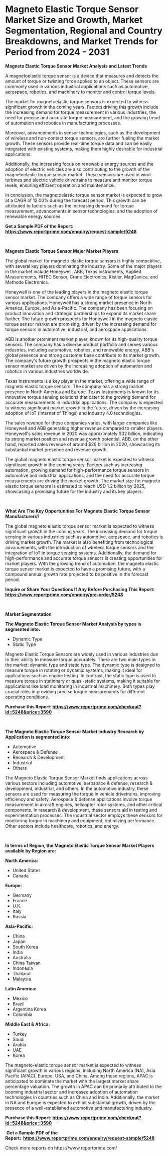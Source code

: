 <p><h1>Magneto Elastic Torque Sensor Market Size and Growth, Market Segmentation, Regional and Country Breakdowns, and Market Trends for Period from 2024 -  2031</h1></p><p><strong>Magneto Elastic Torque Sensor Market Analysis and Latest Trends</strong></p>
<p><p>A magnetoelastic torque sensor is a device that measures and detects the amount of torque or twisting force applied to an object. These sensors are commonly used in various industrial applications such as automotive, aerospace, robotics, and machinery to monitor and control torque levels.</p><p>The market for magnetoelastic torque sensors is expected to witness significant growth in the coming years. Factors driving this growth include the increasing demand for torque measurement in various industries, the need for precise and accurate torque measurement, and the growing trend of automation and robotics in manufacturing processes.</p><p>Moreover, advancements in sensor technologies, such as the development of wireless and non-contact torque sensors, are further fueling the market growth. These sensors provide real-time torque data and can be easily integrated with existing systems, making them highly desirable for industrial applications.</p><p>Additionally, the increasing focus on renewable energy sources and the adoption of electric vehicles are also contributing to the growth of the magnetoelastic torque sensor market. These sensors are used in wind turbines and electric vehicle drivetrains to measure and monitor torque levels, ensuring efficient operation and maintenance.</p><p>In conclusion, the magnetoelastic torque sensor market is expected to grow at a CAGR of 12.00% during the forecast period. This growth can be attributed to factors such as the increasing demand for torque measurement, advancements in sensor technologies, and the adoption of renewable energy sources.</p></p>
<p><strong>Get a Sample PDF of the Report:&nbsp; <a href="https://www.reportprime.com/enquiry/request-sample/5248">https://www.reportprime.com/enquiry/request-sample/5248</a></strong></p>
<p>&nbsp;</p>
<p><strong>Magneto Elastic Torque Sensor Major Market Players</strong></p>
<p><p>The global market for magneto elastic torque sensors is highly competitive, with several key players dominating the industry. Some of the major players in the market include Honeywell, ABB, Texas Instruments, Applied Measurements, HITEC Sensor, Crane Electronics, Kistler, MagCanica, and Methode Electronics.</p><p>Honeywell is one of the leading players in the magneto elastic torque sensor market. The company offers a wide range of torque sensors for various applications. Honeywell has a strong market presence in North America, Europe, and Asia-Pacific. The company has been focusing on product innovation and strategic partnerships to expand its market share further. The future growth prospects for Honeywell in the magneto elastic torque sensor market are promising, driven by the increasing demand for torque sensors in automotive, industrial, and aerospace applications. </p><p>ABB is another prominent market player, known for its high-quality torque sensors. The company has a diverse product portfolio and serves various industries, including automotive, robotics, and renewable energy. ABB's global presence and strong customer base contribute to its market growth. The company's future growth prospects in the magneto elastic torque sensor market are driven by the increasing adoption of automation and robotics in various industries worldwide.</p><p>Texas Instruments is a key player in the market, offering a wide range of magneto elastic torque sensors. The company has a strong market presence in North America and Europe. Texas Instruments is known for its innovative torque sensing solutions that cater to the growing demand for accurate measurements in industrial applications. The company is expected to witness significant market growth in the future, driven by the increasing adoption of IoT (Internet of Things) and Industry 4.0 technologies.</p><p>The sales revenue for these companies varies, with larger companies like Honeywell and ABB generating higher revenue compared to smaller players. Honeywell's sales revenue in 2020 was approximately $32 billion, indicating its strong market position and revenue growth potential. ABB, on the other hand, reported sales revenue of around $26 billion in 2020, showcasing its substantial market presence and revenue growth.</p><p>The global magneto elastic torque sensor market is expected to witness significant growth in the coming years. Factors such as increasing automation, growing demand for high-performance torque sensors in automotive and industrial applications, and the need for accurate torque measurements are driving the market growth. The market size for magneto elastic torque sensors is estimated to reach USD 1.2 billion by 2025, showcasing a promising future for the industry and its key players.</p></p>
<p>&nbsp;</p>
<p><strong>What Are The Key Opportunities For Magneto Elastic Torque Sensor Manufacturers?</strong></p>
<p><p>The global magneto elastic torque sensor market is expected to witness significant growth in the coming years. The increasing demand for torque sensing in various industries such as automotive, aerospace, and robotics is driving market growth. The market is also benefiting from technological advancements, with the introduction of wireless torque sensors and the integration of IoT in torque sensing systems. Additionally, the demand for high-performance and accurate torque sensors is creating opportunities for market players. With the growing trend of automation, the magneto elastic torque sensor market is expected to have a promising future, with a compound annual growth rate projected to be positive in the forecast period.</p></p>
<p><strong>Inquire or Share Your Questions If Any Before Purchasing This Report: <a href="https://www.reportprime.com/enquiry/pre-order/5248">https://www.reportprime.com/enquiry/pre-order/5248</a></strong></p>
<p>&nbsp;</p>
<p><strong>Market Segmentation</strong></p>
<p><strong>The Magneto Elastic Torque Sensor Market Analysis by types is segmented into:</strong></p>
<p><ul><li>Dynamic Type</li><li>Static Type</li></ul></p>
<p><p>Magneto Elastic Torque Sensors are widely used in various industries due to their ability to measure torque accurately. There are two main types in the market: dynamic type and static type. The dynamic type is designed to measure torque in rotating or dynamic systems, making it ideal for applications such as engine testing. In contrast, the static type is used to measure torque in stationary or quasi-static systems, making it suitable for applications like load monitoring in industrial machinery. Both types play crucial roles in providing precise torque measurements for different operating conditions.</p></p>
<p><strong>Purchase this Report:&nbsp;<a href="https://www.reportprime.com/checkout?id=5248&price=3590">https://www.reportprime.com/checkout?id=5248&price=3590</a></strong></p>
<p>&nbsp;</p>
<p><strong>The Magneto Elastic Torque Sensor Market Industry Research by Application is segmented into:</strong></p>
<p><ul><li>Automotive</li><li>Aerospace & Defense</li><li>Research & Development</li><li>Industrial</li><li>Others</li></ul></p>
<p><p>The Magneto Elastic Torque Sensor Market finds applications across various sectors including automotive, aerospace & defense, research & development, industrial, and others. In the automotive industry, these sensors are used for measuring the torque in vehicle drivetrains, improving efficiency and safety. Aerospace & defense applications involve torque measurement in aircraft engines, helicopter rotor systems, and other critical components. In research & development, these sensors aid in testing and experimentation processes. The industrial sector employs these sensors for monitoring torque in machinery and equipment, optimizing performance. Other sectors include healthcare, robotics, and energy.</p></p>
<p>&nbsp;</p>
<p><strong>In terms of Region, the Magneto Elastic Torque Sensor Market Players available by Region are:</strong></p>
<p>
    <p> <strong> North America: </strong>
        <ul>
            <li>United States</li>
            <li>Canada</li>
        </ul>
        </p> 
    <p> <strong> Europe: </strong>
        <ul>
            <li>Germany</li>
            <li>France</li>
            <li>U.K.</li>
            <li>Italy</li>
            <li>Russia</li>
        </ul>
        </p> 
    <p> <strong> Asia-Pacific: </strong>
        <ul>
            <li>China</li>
            <li>Japan</li>
            <li>South Korea</li>
            <li>India</li>
            <li>Australia</li>
            <li>China Taiwan</li>
            <li>Indonesia</li>
            <li>Thailand</li>
            <li>Malaysia</li>
        </ul>
        </p> 
    <p> <strong> Latin America: </strong>
        <ul>
            <li>Mexico</li>
            <li>Brazil</li>
            <li>Argentina Korea</li>
            <li>Colombia</li>
        </ul>
        </p> 
    <p> <strong> Middle East & Africa: </strong>
        <ul>
            <li>Turkey</li>
            <li>Saudi</li>
            <li>Arabia</li>
            <li>UAE</li>
            <li>Korea</li>
        </ul>
    </p>
    </p>
<p><p>The magneto-elastic torque sensor market is expected to witness significant growth in various regions, including North America (NA), Asia Pacific (APAC), Europe, USA, and China. Among these regions, APAC is anticipated to dominate the market with the largest market share percentage valuation. The growth in APAC can be primarily attributed to the booming industrial sector and increased adoption of automation technologies in countries such as China and India. Additionally, the market in NA and Europe is expected to exhibit substantial growth, driven by the presence of a well-established automotive and manufacturing industry.</p></p>
<p><strong>Purchase this Report: <a href="https://www.reportprime.com/checkout?id=5248&price=3590">https://www.reportprime.com/checkout?id=5248&price=3590</a></strong></p>
<p>&nbsp;<strong>Get a Sample PDF of the Report:&nbsp;&nbsp;<a href="https://www.reportprime.com/enquiry/request-sample/5248">https://www.reportprime.com/enquiry/request-sample/5248</a></strong></p>
<p><strong></strong></p>
<p>Check more reports on https://www.reportprime.com/</p>